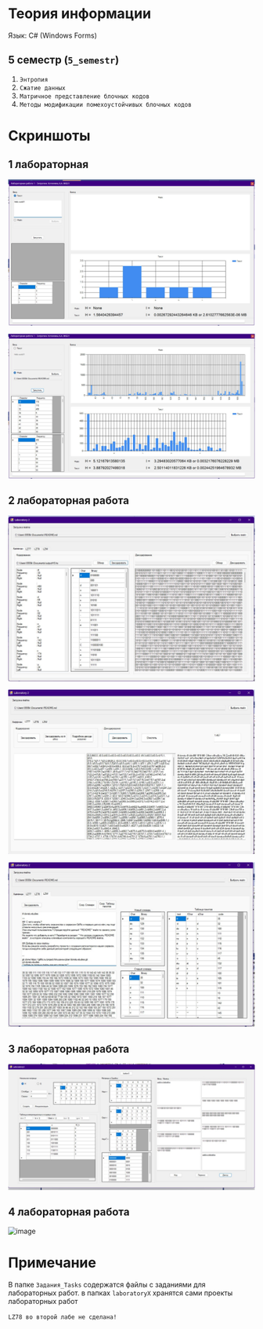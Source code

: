 
# Теория информации

Язык: C# (Windows Forms)

## 5 семестр (`5_semestr`)
1. `Энтропия`
2. `Сжатие данных`
3. `Матричное представление блочных кодов`
4. `Методы модификации помехоустойчивых блочных кодов`


# Скриншоты

## 1 лабораторная

![image](https://github.com/Kikuzawa/DSTU_VKB/blob/main/Theory_Of_Information/Screenshots/photo_2024-12-03_16-36-39.jpg)

![image](https://github.com/Kikuzawa/DSTU_VKB/blob/main/Theory_Of_Information/Screenshots/photo_2024-12-03_16-36-36.jpg)

## 2 лабораторная работа

![image](https://github.com/Kikuzawa/DSTU_VKB/blob/main/Theory_Of_Information/Screenshots/photo_2024-12-03_16-36-25.jpg)

![image](https://github.com/Kikuzawa/DSTU_VKB/blob/main/Theory_Of_Information/Screenshots/photo_2024-12-03_16-36-32.jpg)

![image](https://github.com/Kikuzawa/DSTU_VKB/blob/main/Theory_Of_Information/Screenshots/photo_2024-12-03_16-36-29.jpg)

## 3 лабораторная работа

![image](https://github.com/Kikuzawa/DSTU_VKB/blob/main/Theory_Of_Information/Screenshots/photo_2024-12-03_16-36-42.jpg)

## 4 лабораторная работа

![image](https://github.com/Kikuzawa/DSTU_VKB/blob/main/Theory_Of_Information/Screenshots/)

# Примечание
В папке `Задания_Tasks` содержатся файлы с заданиями для лабораторных работ.
в папках `laboratoryX` хранятся сами проекты лабораторных работ

`LZ78 во второй лабе не сделана!`
